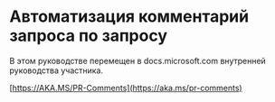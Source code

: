 # <a name="pull-request-comment-automation"></a>Автоматизация комментарий запроса по запросу

В этом руководстве перемещен в docs.microsoft.com внутренней руководства участника.

[https://AKA.MS/PR-Comments](https://aka.ms/pr-comments)
